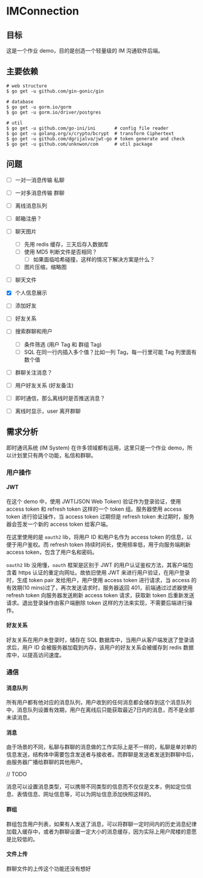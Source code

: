 # IMConnection

## 目标

这是一个作业 demo，目的是创造一个轻量级的 IM 沟通软件后端。

## 主要依赖

```shell
# web structure
$ go get -u github.com/gin-gonic/gin

# database
$ go get -u gorm.io/gorm
$ go get -u gorm.io/driver/postgres

# util
$ go get -u github.com/go-ini/ini       # config file reader
$ go get -u golang.org/x/crypto/bcrypt  # transform Ciphertext
$ go get -u github.com/dgrijalva/jwt-go # token generate and check
$ go get -u github.com/unknwon/com      # util package
```

## 问题

- [ ] 一对一消息传输 私聊
- [ ] 一对多消息传输 群聊
- [ ] 离线消息队列
- [ ] 邮箱注册？
- [ ] 聊天图片
  - [ ] 先用 redis 缓存，三天后存入数据库
  - [ ] 使用 MD5 判断文件是否相同？
    - [ ] 如果面临哈希碰撞，这样的情况下解决方案是什么？
  - [ ] 图片压缩，缩略图
- [ ] 聊天文件
- [x] 个人信息展示
- [ ] 添加好友
- [ ] 好友关系
- [ ] 搜索群聊和用户
  - [ ] 条件筛选 (用户 Tag 和 群组 Tag)
  - [ ] SQL 在同一行内插入多个值？比如一列 Tag，每一行里可能 Tag 列里面有数个值
- [ ] 群聊关注消息？
- [ ] 用户好友关系 (好友备注)
- [ ] 即时通信，那么离线时是否推送消息？
- [ ] 离线时显示，user 离开群聊



## 需求分析

即时通讯系统 (IM System) 在许多领域都有运用，这里只是一个作业 demo，所以计划里只有两个功能，私信和群聊。

### 用户操作

#### JWT

在这个 demo 中，使用 JWT(JSON Web Token) 验证作为登录验证，使用 access token 和 refresh token 这样的一个 token 组。服务器使用 access token 进行验证操作，当 access token 过期但是 refresh token 未过期时，服务器会签发一个新的 access token 给客户端。

在这里使用的是 `oauth2` lib，将用户 ID 和用户名作为 access token 的信息，以便于用户鉴权。而 refresh token 持续时间长，使用频率低，用于向服务端刷新 access token，包含了用户名和密码。

`oauth2` lib 没用懂，`oauth` 框架是区别于 JWT 的用户认证鉴权方法，其客户端包含着 https 认证的重定向网址。故依旧使用 JWT 来进行用户验证，在用户登录时，生成 token pair 发给用户，用户使用 access token 进行请求，当 access 的有效期(10 mins)过了，再次发送请求时，服务器返回 401，前端通过过滤器使用 refresh token 向服务器发送刷新 access token 请求，获取新 token 后重新发送请求。退出登录操作由客户端删除 token 这样的方法来实现，不需要后端进行操作。

#### 好友关系

好友关系在用户未登录时，储存在 SQL 数据库中，当用户从客户端发送了登录请求后，用户 ID 会被服务器加载到内存，该用户的好友关系会被缓存到 redis 数据库中，以提高访问速度。

### 通信

#### 消息队列

所有用户都有他对应的消息队列，用户收到的任何消息都会储存到这个消息队列中，消息队列设置有效期，用户在离线后只能获取最近7日内的消息，而不是全部未读消息。

#### 消息

由于场景的不同，私聊与群聊的消息做的工作实际上是不一样的，私聊是单对单的信息发送，结构体中需要包含发送者与接收者。而群聊是发送者发送到群聊中后，由服务器广播给群聊的其他用户。

// TODO

消息可以设置消息类型，可以携带不同类型的信息而不仅仅是文本，例如定位信息、表情信息、网址信息等，可以为网址信息添加快照这样的。

#### 群组

群组包含用户列表，如果有人发送了消息，可以将群聊一定时间内的历史消息纪律加载入缓存中，或者为群聊设置一定大小的消息缓存，因为实际上用户爬楼的意愿是比较低的。

#### 文件上传

群聊文件的上传这个功能还没有想好


